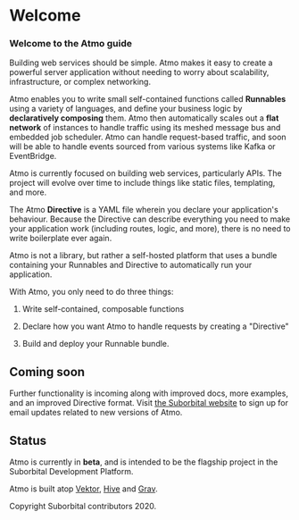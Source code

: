 # Welcome

### Welcome to the Atmo guide

Building web services should be simple. Atmo makes it easy to create a powerful server application without needing to worry about scalability, infrastructure, or complex networking.

Atmo enables you to write small self-contained functions called **Runnables** using a variety of languages, and define your business logic by **declaratively composing** them. Atmo then automatically scales out a **flat network** of instances to handle traffic using its meshed message bus and embedded job scheduler. Atmo can handle request-based traffic, and soon will be able to handle events sourced from various systems like Kafka or EventBridge.

Atmo is currently focused on building web services, particularly APIs. The project will evolve over time to include things like static files, templating, and more.

The Atmo **Directive** is a YAML file wherein you declare your application's behaviour. Because the Directive can describe everything you need to make your application work \(including routes, logic, and more\), there is no need to write boilerplate ever again.

Atmo is not a library, but rather a self-hosted platform that uses a bundle containing your Runnables and Directive to automatically run your application.

With Atmo, you only need to do three things: 

1. Write self-contained, composable functions 

2. Declare how you want Atmo to handle requests by creating a "Directive" 

3. Build and deploy your Runnable bundle.

## Coming soon

Further functionality is incoming along with improved docs, more examples, and an improved Directive format. Visit [the Suborbital website](https://suborbital.dev) to sign up for email updates related to new versions of Atmo.

## Status

Atmo is currently in **beta**, and is intended to be the flagship project in the Suborbital Development Platform.

Atmo is built atop [Vektor](https://github.com/suborbital/vektor), [Hive](https://github.com/suborbital/hive) and [Grav](https://github.com/suborbital/grav).

Copyright Suborbital contributors 2020.

